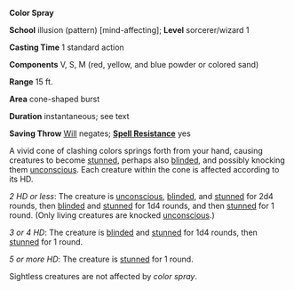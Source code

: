  **Color Spray**

**School** illusion (pattern) [mind-affecting]; **Level** sorcerer/wizard 1

**Casting Time** 1 standard action

**Components** V, S, M (red, yellow, and blue powder or colored sand)

**Range** 15 ft.

**Area** cone-shaped burst

**Duration** instantaneous; see text

**Saving Throw** [Will](../combat.html#_will) negates; **[Spell Resistance](../glossary.html#_spell-resistance)** yes

A vivid cone of clashing colors springs forth from your hand, causing creatures to become [stunned](../glossary.html#_stunned), perhaps also [blinded](../glossary.html#_blinded), and possibly knocking them [unconscious](../glossary.html#_unconscious). Each creature within the cone is affected according to its HD.

_2 HD or less_: The creature is [unconscious](../glossary.html#_unconscious), [blinded](../glossary.html#_blinded), and [stunned](../glossary.html#_stunned) for 2d4 rounds, then [blinded](../glossary.html#_blinded) and [stunned](../glossary.html#_stunned) for 1d4 rounds, and then [stunned](../glossary.html#_stunned) for 1 round. (Only living creatures are knocked [unconscious](../glossary.html#_unconscious).)

_3 or 4 HD_: The creature is [blinded](../glossary.html#_blinded) and [stunned](../glossary.html#_stunned) for 1d4 rounds, then [stunned](../glossary.html#_stunned) for 1 round.

_5 or more HD_: The creature is [stunned](../glossary.html#_stunned) for 1 round.

Sightless creatures are not affected by _color spray_.

